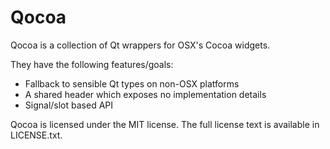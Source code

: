 Qocoa
=====

Qocoa is a collection of Qt wrappers for OSX's Cocoa widgets.

They have the following features/goals:

- Fallback to sensible Qt types on non-OSX platforms
- A shared header which exposes no implementation details
- Signal/slot based API

Qocoa is licensed under the MIT license.
The full license text is available in LICENSE.txt.
